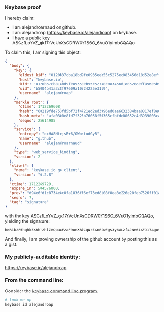 ### Keybase proof

I hereby claim:

  * I am alejandroarnaud on github.
  * I am alejandroap (https://keybase.io/alejandroap) on keybase.
  * I have a public key ASCzfLoYvZ_gk17rVcUnXsCDRW0Y1S6O_6VuO1yimbGQAQo

To claim this, I am signing this object:

```json
{
  "body": {
    "key": {
      "eldest_kid": "0120b37cba18bd9fe0935eeb55c5275ec083456d18d52e8effa56e3b5ca299b190010a",
      "host": "keybase.io",
      "kid": "0120b37cba18bd9fe0935eeb55c5275ec083456d18d52e8effa56e3b5ca299b190010a",
      "uid": "b5004b41a3c8f97609a10524225e3119",
      "username": "alejandroap"
    },
    "merkle_root": {
      "ctime": 1712269608,
      "hash": "68219fde753fd5bf72f4721ed2ed3996ed0ae6632384baa0817ef8e0df955b0b80fbe2555e09b78fccadf8ca1886df9613a3a3a091060eb6092cb76c3336d7ee",
      "hash_meta": "afa0300e8fd7f325b76058f56365cfbfde00652c4d3939003ca37d7137332622",
      "seqno": 25614985
    },
    "service": {
      "entropy": "oxHA8NtejsR+6/OWoztudGyR",
      "name": "github",
      "username": "alejandroarnaud"
    },
    "type": "web_service_binding",
    "version": 2
  },
  "client": {
    "name": "keybase.io go client",
    "version": "6.2.8"
  },
  "ctime": 1712269729,
  "expire_in": 504576000,
  "prev": "d94e6fd1c8734e8c0fa1836ff6ef73ed8108f0ea3e226e20feb7526ff0142a5a",
  "seqno": 7,
  "tag": "signature"
}
```

with the key [ASCzfLoYvZ_gk17rVcUnXsCDRW0Y1S6O_6VuO1yimbGQAQo](https://keybase.io/alejandroap), yielding the signature:

```
hKRib2R5hqhkZXRhY2hlZMOpaGFzaF90eXBlCqNrZXnEIwEgs3y6GL2f4JNe61XFJ17Ag0VtGNUujv+lbjtcopmxkAEKp3BheWxvYWTESpcCB8Qg2U5v0chzTowPoYNv9u9z7YEI8Oo+Im4g/rdSb/AUKlrEICo1wpnLJYggew5dzY8s+6VizLFnsN+nmu3QM0cvlRWHAgHCo3NpZ8RA53iBXtgtT0YHeT/B6x06wCkmYmQ5+i2EFV6uEFunJwI5t6U6f2+PshZGqQk97Q9ti37QOcGaMUPLC1DPKUOtCKhzaWdfdHlwZSCkaGFzaIKkdHlwZQildmFsdWXEIJHWxJ71SKWZucTiXpZHzP5cS1B+mg+/snRkKcJSkB2zo3RhZ80CAqd2ZXJzaW9uAQ==

```

And finally, I am proving ownership of the github account by posting this as a gist.

### My publicly-auditable identity:

https://keybase.io/alejandroap

### From the command line:

Consider the [keybase command line program](https://keybase.io/download).

```bash
# look me up
keybase id alejandroap
```

